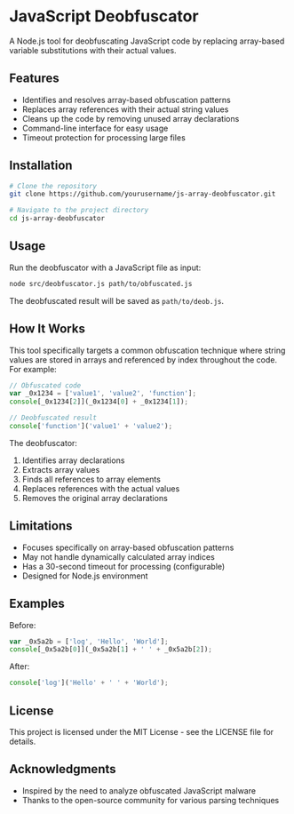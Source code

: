 # JavaScript Deobfuscator

A Node.js tool for deobfuscating JavaScript code by replacing array-based variable substitutions with their actual values.

## Features

- Identifies and resolves array-based obfuscation patterns
- Replaces array references with their actual string values
- Cleans up the code by removing unused array declarations
- Command-line interface for easy usage
- Timeout protection for processing large files

## Installation

```bash
# Clone the repository
git clone https://github.com/yourusername/js-array-deobfuscator.git

# Navigate to the project directory
cd js-array-deobfuscator

```

## Usage

Run the deobfuscator with a JavaScript file as input:

```bash
node src/deobfuscator.js path/to/obfuscated.js
```

The deobfuscated result will be saved as `path/to/deob.js`.

## How It Works

This tool specifically targets a common obfuscation technique where string values are stored in arrays and referenced by index throughout the code. For example:

```javascript
// Obfuscated code
var _0x1234 = ['value1', 'value2', 'function'];
console[_0x1234[2]](_0x1234[0] + _0x1234[1]);

// Deobfuscated result
console['function']('value1' + 'value2');
```

The deobfuscator:
1. Identifies array declarations
2. Extracts array values
3. Finds all references to array elements
4. Replaces references with the actual values
5. Removes the original array declarations

## Limitations

- Focuses specifically on array-based obfuscation patterns
- May not handle dynamically calculated array indices
- Has a 30-second timeout for processing (configurable)
- Designed for Node.js environment

## Examples

Before:
```javascript
var _0x5a2b = ['log', 'Hello', 'World'];
console[_0x5a2b[0]](_0x5a2b[1] + ' ' + _0x5a2b[2]);
```

After:
```javascript
console['log']('Hello' + ' ' + 'World');
```

## License

This project is licensed under the MIT License - see the LICENSE file for details.

## Acknowledgments

- Inspired by the need to analyze obfuscated JavaScript malware
- Thanks to the open-source community for various parsing techniques
